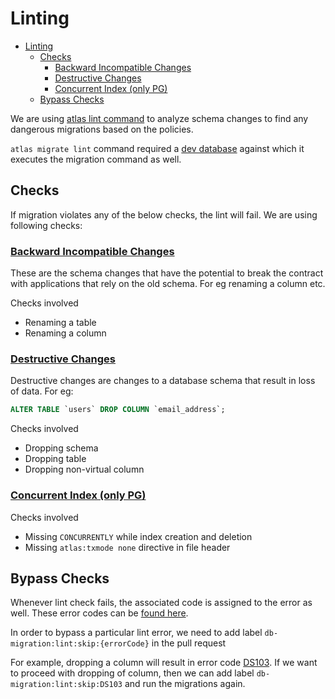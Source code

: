 # Linting

- [Linting](#linting)
  - [Checks](#checks)
    - [Backward Incompatible Changes](#backward-incompatible-changes)
    - [Destructive Changes](#destructive-changes)
    - [Concurrent Index (only PG)](#concurrent-index-only-pg)
  - [Bypass Checks](#bypass-checks)

We are using [atlas lint command](https://atlasgo.io/versioned/lint) to analyze schema changes to find any dangerous migrations based on the policies.

`atlas migrate lint` command required a [dev database](https://atlasgo.io/concepts/dev-database) against which it executes the migration command as well.

## Checks

If migration violates any of the below checks, the lint will fail. We are using following checks:

### [Backward Incompatible Changes](https://atlasgo.io/lint/analyzers#backward-incompatible-changes)

These are the schema changes that have the potential to break the contract with applications that rely on the old schema.
For eg renaming a column etc.

Checks involved

- Renaming a table
- Renaming a column

### [Destructive Changes](https://atlasgo.io/lint/analyzers#destructive-changes)

Destructive changes are changes to a database schema that result in loss of data. For eg:

```sql
ALTER TABLE `users` DROP COLUMN `email_address`;
```

Checks involved

- Dropping schema
- Dropping table
- Dropping non-virtual column

### [Concurrent Index (only PG)](https://atlasgo.io/lint/analyzers#concurrent-index-policy-postgresql)

Checks involved

- Missing `CONCURRENTLY` while index creation and deletion
- Missing `atlas:txmode none` directive in file header

## Bypass Checks

Whenever lint check fails, the associated code is assigned to the error as well. These error codes can be [found here](https://atlasgo.io/lint/analyzers#checks).

In order to bypass a particular lint error, we need to add label `db-migration:lint:skip:{errorCode}`  in the pull request

For example, dropping a column will result in error code [DS103](https://atlasgo.io/lint/analyzers#DS103). If we want to proceed with dropping of column, then we can add label `db-migration:lint:skip:DS103` and run the migrations again.
